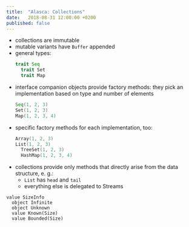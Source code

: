 ```yaml
---
title:  "Alasca: Collections"
date:   2018-08-31 12:00:00 +0200
published: false
---
```


- collections are immutable
- mutable variants have `Buffer` appended
- general types:
  ```scala
  trait Seq
	trait Set
	trait Map
  ```
- interface companion objects provide factory methods:
  they pick an implementation based on type and number of elements
  ```scala
  Seq(1, 2, 3)
  Set(1, 2, 3)
  Map(1, 2, 3, 4)
  ```
- specific factory methods for each implementation, too:
  ```scala
  Array(1, 2, 3)
  List(1, 2, 3)
	TreeSet(1, 2, 3)
	HashMap(1, 2, 3, 4)
  ```
- collections provide only methods that directly arise from the data structure, e. g.:
  - `List` has `head` and `tail`
  - everything else is delegated to Streams

```
value SizeInfo
  object Infinite
  object Unknown
  value Known(Size)
  value Bounded(Size)
```
